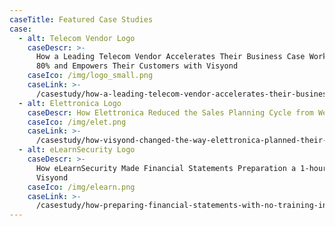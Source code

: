 ```yaml
---
caseTitle: Featured Case Studies
case:
  - alt: Telecom Vendor Logo
    caseDescr: >-
      How a Leading Telecom Vendor Accelerates Their Business Case Workflow by
      80% and Empowers Their Customers with Visyond
    caseIco: /img/logo_small.png
    caseLink: >-
      /casestudy/how-a-leading-telecom-vendor-accelerates-their-business-case-workflow-by-80-and-empowers-their-customers-with-visyond/
  - alt: Elettronica Logo
    caseDescr: How Elettronica Reduced the Sales Planning Cycle from Weeks to Hours
    caseIco: /img/elet.png
    caseLink: >-
      /casestudy/how-visyond-changed-the-way-elettronica-planned-their-sales-and-shortened-the-process-from-weeks-to-hours/
  - alt: eLearnSecurity Logo
    caseDescr: >-
      How eLearnSecurity Made Financial Statements Preparation a 1-hour Job with
      Visyond
    caseIco: /img/elearn.png
    caseLink: >-
      /casestudy/how-preparing-financial-statements-with-no-training-in-finance-became-a-1-hour-job/
---
```


